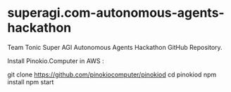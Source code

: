 # superagi.com-autonomous-agents-hackathon
Team Tonic Super AGI Autonomous Agents Hackathon GitHub Repository.


Install Pinokio.Computer in AWS :

git clone https://github.com/pinokiocomputer/pinokiod
cd pinokiod
npm install
npm start
